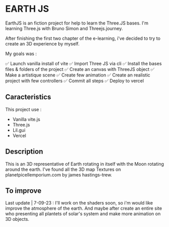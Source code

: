 # EARTH JS 

EarthJS is an fiction project for help to learn the Three.JS bases. 
I'm learning Three.js with Bruno Simon and Threejs.journey. 

After finishing the first two chapter of the e-learning, i've decided to try to create an 3D experience by myself. 

My goals was : 

✅ Launch vanilla install of vite 
✅ Import Three JS via cli 
✅ Install the bases files & folders of the project 
✅ Create an canvas with ThreeJS object 
✅ Make a artistique scene 
✅ Create few animation
✅ Create an realistic project with few controllers 
✅ Commit all steps 
✅ Deploy to vercel 

## Caracteristics 

This project use : 
- Vanilla vite.js 
- Three.js 
- Lil.gui 
- Vercel 

## Description 

This is an 3D representative of Earth rotating in itself with the Moon rotating around the earth. 
I've found all the 3D map Textures on planetpicellemporium.com by james hastings-trew.

## To improve 

Last update  | 7-09-23 : I'll work on the shaders soon, so i'm would like improve the atmosphere of the earth. And maybe after create an entire site who presenting all plantets of solar's system and make more animation on 3D objects. 
